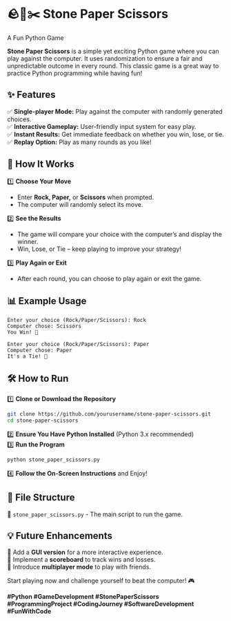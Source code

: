 # 🪨📄✂️ Stone Paper Scissors  
A Fun Python Game  

**Stone Paper Scissors** is a simple yet exciting Python game where you can play against the computer. It uses randomization to ensure a fair and unpredictable outcome in every round. This classic game is a great way to practice Python programming while having fun!  

## ✨ Features  
✅ **Single-player Mode:** Play against the computer with randomly generated choices.  
✅ **Interactive Gameplay:** User-friendly input system for easy play.  
✅ **Instant Results:** Get immediate feedback on whether you win, lose, or tie.  
✅ **Replay Option:** Play as many rounds as you like!  

## 🚀 How It Works  
1️⃣ **Choose Your Move**  
   - Enter **Rock, Paper,** or **Scissors** when prompted.  
   - The computer will randomly select its move.  

2️⃣ **See the Results**  
   - The game will compare your choice with the computer’s and display the winner.  
   - Win, Lose, or Tie – keep playing to improve your strategy!  

3️⃣ **Play Again or Exit**  
   - After each round, you can choose to play again or exit the game.  

## 📊 Example Usage  

```
Enter your choice (Rock/Paper/Scissors): Rock  
Computer chose: Scissors  
You Win! 🎉  
```

```
Enter your choice (Rock/Paper/Scissors): Paper  
Computer chose: Paper  
It's a Tie! 🤝  
```

## 🛠️ How to Run  
1️⃣ **Clone or Download the Repository**  
   ```bash
   git clone https://github.com/yourusername/stone-paper-scissors.git
   cd stone-paper-scissors
   ```  
2️⃣ **Ensure You Have Python Installed** (Python 3.x recommended)  
3️⃣ **Run the Program**  
   ```bash
   python stone_paper_scissors.py
   ```  
4️⃣ **Follow the On-Screen Instructions** and Enjoy!  

## 📂 File Structure  
📜 `stone_paper_scissors.py` - The main script to run the game.  

## 💡 Future Enhancements  
🔹 Add a **GUI version** for a more interactive experience.  
🔹 Implement a **scoreboard** to track wins and losses.  
🔹 Introduce **multiplayer mode** to play with friends.  

Start playing now and challenge yourself to beat the computer! 🎮  

**#Python #GameDevelopment #StonePaperScissors #ProgrammingProject #CodingJourney #SoftwareDevelopment #FunWithCode**  

